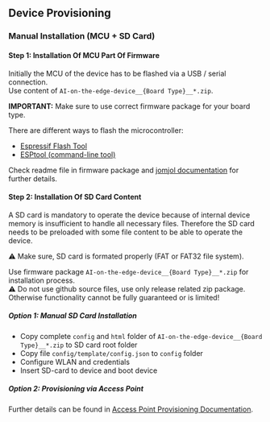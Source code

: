 ## Device Provisioning

### Manual Installation (MCU + SD Card)
#### Step 1: Installation Of MCU Part Of Firmware

Initially the MCU of the device has to be flashed via a USB / serial connection.<br>
Use content of `AI-on-the-edge-device__{Board Type}__*.zip`.

<b>IMPORTANT:</b> Make sure to use correct firmware package for your board type.

There are different ways to flash the microcontroller:
- [Espressif Flash Tool](https://www.espressif.com/sites/default/files/tools/flash_download_tool_3.9.5.zip)<br>
- [ESPtool (command-line tool)](https://docs.espressif.com/projects/esptool/en/latest/esp32/esptool/index.html)

Check readme file in firmware package and [jomjol documentation](https://jomjol.github.io/AI-on-the-edge-device-docs/Installation/#manual-flashing) for further details.


#### Step 2: Installation Of SD Card Content
A SD card is mandatory to operate the device because of internal device memory is insufficient to handle all necessary files. Therefore the SD card needs to be preloaded with some file content to be able to operate the device.<br>

⚠️ Make sure, SD card is formated properly (FAT or FAT32 file system).<br>

Use firmware package `AI-on-the-edge-device__{Board Type}__*.zip` for installation process.<br>
⚠️ Do not use github source files, use only release related zip package. Otherwise functionality cannot be fully guaranteed or is limited!<br>

##### Option 1: Manual SD Card Installation
- Copy complete `config` and `html` folder of `AI-on-the-edge-device__{Board Type}__*.zip` to SD card root folder
- Copy file `config/template/config.json` to `config` folder
- Configure WLAN and credentials
- Insert SD-card to device and boot device

##### Option 2: Provisioning via Access Point
Further details can be found in [Access Point Provisioning Documentation](AccessPoint.md).